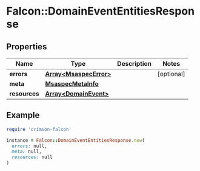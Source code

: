 # Falcon::DomainEventEntitiesResponse

## Properties

| Name | Type | Description | Notes |
| ---- | ---- | ----------- | ----- |
| **errors** | [**Array&lt;MsaspecError&gt;**](MsaspecError.md) |  | [optional] |
| **meta** | [**MsaspecMetaInfo**](MsaspecMetaInfo.md) |  |  |
| **resources** | [**Array&lt;DomainEvent&gt;**](DomainEvent.md) |  |  |

## Example

```ruby
require 'crimson-falcon'

instance = Falcon::DomainEventEntitiesResponse.new(
  errors: null,
  meta: null,
  resources: null
)
```

